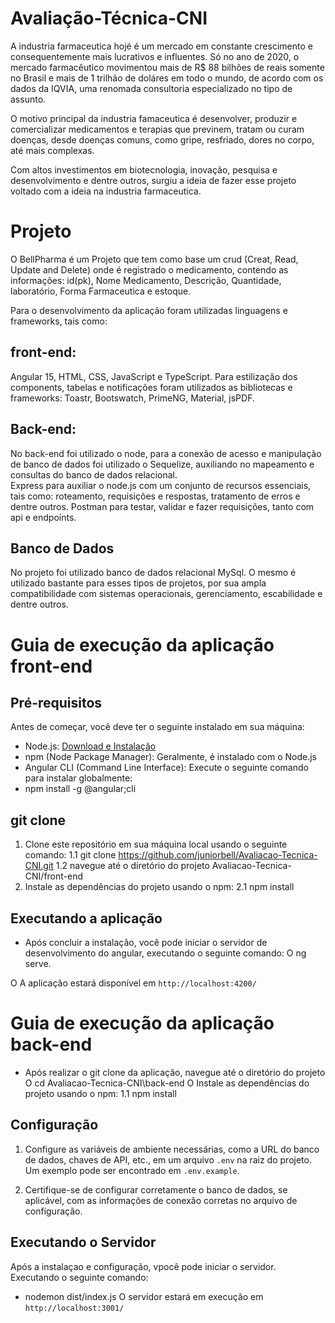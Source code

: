 # Avaliação-Técnica-CNI


A industria farmaceutica hojé é um mercado em constante crescimento e consequentemente mais lucrativos e influentes. Só no ano de 2020, o mercado farmacêutico movimentou mais de R$ 88 bilhões de reais somente no Brasil e mais de 1 trilhão de doláres em todo o mundo, de acordo com os dados da IQVIA, uma renomada consultoria especializado no tipo de assunto. 

O motivo principal da industria famaceutica é desenvolver, produzir e comercializar medicamentos e terapias que previnem, tratam ou curam doenças, desde doenças comuns, como gripe, resfriado, dores no corpo, até mais complexas.

Com altos investimentos em biotecnologia, inovação, pesquisa e desenvolvimento e dentre outros, surgiu a ideia de fazer esse projeto voltado com a ideia na industria farmaceutica. 

# Projeto
O  BellPharma é um Projeto que tem como base um crud (Creat, Read, Update and Delete) onde é registrado o medicamento, contendo as informações: id(pk), Nome Medicamento, Descrição, Quantidade, laboratório, Forma Farmaceutica e estoque.

Para o desenvolvimento da aplicação foram utilizadas linguagens e frameworks, tais como: 

## front-end: 
Angular 15, HTML, CSS, JavaScript e TypeScript. Para estilização dos components, tabelas e  notificações foram utilizados as bibliotecas e frameworks: Toastr, Bootswatch, PrimeNG, Material, jsPDF.

## Back-end: 
No back-end foi utilizado o node, para a conexão de acesso e manipulação de banco de dados foi utilizado o Sequelize, auxiliando no mapeamento e consultas do banco de dados relacional.  
Express para auxiliar o node.js com um conjunto de recursos essenciais, tais como: roteamento, requisições e respostas, tratamento de erros e dentre outros. Postman para testar, validar e fazer requisições, tanto com api e endpoints. 

## Banco de Dados 
No projeto foi utilizado banco de dados relacional MySql. O mesmo é utilizado bastante para esses tipos de projetos, por sua ampla compatibilidade com sistemas operacionais, gerenciamento, escabilidade e dentre outros.


# Guia de execução da aplicação  front-end


## Pré-requisitos

Antes de começar, você deve ter o seguinte instalado em sua máquina:

- Node.js: [Download e Instalação](https://nodejs.org/)
- npm (Node Package Manager): Geralmente, é instalado com o Node.js
- Angular CLI (Command Line Interface): Execute o seguinte comando para instalar globalmente:
- npm install -g @angular;cli

## git clone

1. Clone este repositório em sua máquina local usando o seguinte comando: 
  1.1 git clone https://github.com/juniorbell/Avaliacao-Tecnica-CNI.git
  1.2 navegue até o diretório do projeto Avaliacao-Tecnica-CNI/front-end
2. Instale as dependências do projeto usando o npm: 
   2.1 npm install

## Executando a aplicação
- Após concluir a instalação, você pode iniciar o servidor de desenvolvimento do angular, executando o seguinte comando:
O ng serve.

O A aplicação estará disponível em `http://localhost:4200/`

# Guia de execução da aplicação  back-end 

- Após realizar o git clone da aplicação, navegue até o diretório do projeto
O cd Avaliacao-Tecnica-CNI\back-end
O Instale as dependências do projeto usando o npm: 
   1.1 npm install

## Configuração

1. Configure as variáveis de ambiente necessárias, como a URL do banco de dados, chaves de API, etc., em um arquivo `.env` na raiz do projeto. Um exemplo pode ser encontrado em `.env.example`.

2. Certifique-se de configurar corretamente o banco de dados, se aplicável, com as informações de conexão corretas no arquivo de configuração.

## Executando o Servidor
Após a instalaçao e configuração, vpocê pode iniciar o servidor. Executando o seguinte comando: 
- nodemon dist/index.js
O servidor estará em execução em `http://localhost:3001/`
